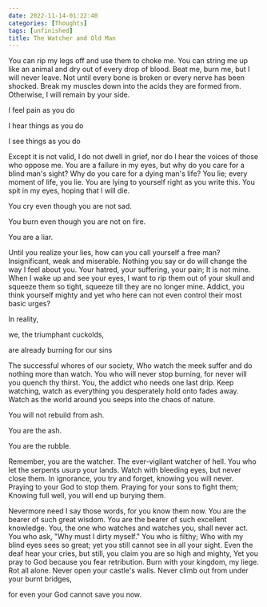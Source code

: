 ```yaml
---
date: 2022-11-14-01:22:40
categories: [Thoughts]
tags: [unfinished]
title: The Watcher and Old Man
--- 
```


You can rip my legs off and use them to choke me. You can string me up like an animal and dry out of every drop of blood.
Beat me, burn me, but I will never leave. Not until every bone is broken or every nerve has been shocked. 
Break my muscles down into the acids they are formed from. Otherwise, I will remain by your side.

I feel pain as you do

I hear things as you do

I see things as you do

Except it is not valid, I do not dwell in grief, nor do I hear the voices of those who oppose me.
You are a failure in my eyes, but why do you care for a blind man's sight?
Why do you care for a dying man's life?
You lie; every moment of life, you lie.
You are lying to yourself right as you write this. You spit in my eyes, hoping that I will die.

You cry even though you are not sad.

You burn even though you are not on fire.

You are a liar.

Until you realize your lies, how can you call yourself a free man?
Insignificant, weak and miserable. Nothing you say or do will change the way I feel about you.
Your hatred, your suffering, your pain; It is not mine.
When I wake up and see your eyes, I want to rip them out of your skull and squeeze them so tight, squeeze till they are no longer mine.
Addict, you think yourself mighty and yet who here can not even control their most basic urges?

In reality,

we, the triumphant cuckolds,

are already burning for our sins

The successful whores of our society, Who watch the meek suffer and do nothing more than watch.
You who will never stop burning, for never will you quench thy thirst. You, the addict who needs one last drip.
Keep watching, watch as everything you desperately hold onto fades away. Watch as the world around you seeps into the chaos of nature. 

You will not rebuild from ash.

You are the ash.

You are the rubble.

Remember, you are the watcher. The ever-vigilant watcher of hell.
You who let the serpents usurp your lands. 
Watch with bleeding eyes, but never close them. In ignorance, you try and forget, knowing you will never.
Praying to your God to stop them. Praying for your sons to fight them;
Knowing full well, you will end up burying them.

Nevermore need I say those words, for you know them now.
You are the bearer of such great wisdom. You are the bearer of such excellent knowledge.
You, the one who watches and watches you, shall never act.
You who ask, "Why must I dirty myself."
You who is filthy; Who with my blind eyes sees so great; yet you still cannot see in all your sight.
Even the deaf hear your cries, but still, you claim you are so high and mighty, Yet you pray to God because you fear retribution.
Burn with your kingdom, my liege. Rot all alone. Never open your castle's walls. Never climb out from under your burnt bridges, 


for even your God cannot save you now.


